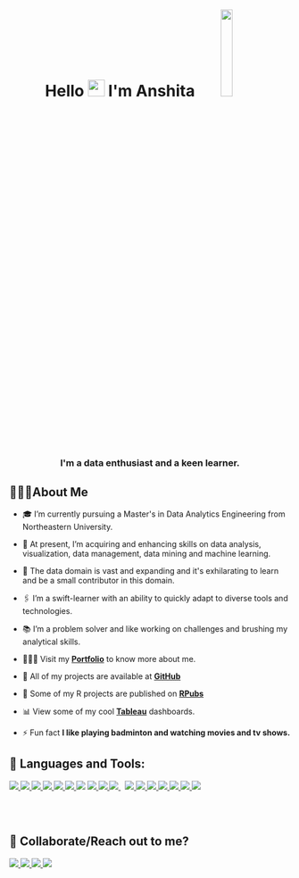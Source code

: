 
<h1 align="center">Hello <img src="https://raw.githubusercontent.com/MartinHeinz/MartinHeinz/master/wave.gif" width="30px" height="30px"/> I'm Anshita 
<img width="20%" height="20%" src="https://digitalcreativemind.com/wp-content/uploads/2021/06/Analytics_amp_Data_Science.gif" /> </h1>
<h3 align="center">I'm a data enthusiast and a keen learner.</h3>


## 🙋🏻‍♀️About Me

- 🎓 I’m currently pursuing a Master's in Data Analytics Engineering from Northeastern University.

- 🌱 At present, I’m acquiring and enhancing skills on data analysis, visualization, data management, data mining and machine learning.

- 🔭 The data domain is vast and expanding and it's exhilarating to learn and be a small contributor in this domain.

- 🖇 I’m a swift-learner with an ability to quickly adapt to diverse tools and technologies.

- 📚 I’m a problem solver and like working on challenges and brushing my analytical skills.

- 🙋🏻‍♀️ Visit my **[Portfolio](https://anshita-aishwarya.com)** to know more about me.

- 📖 All of my projects are available at **[GitHub](https://github.com/anshi1995)**

- 📒 Some of my R projects are published on <a href="https://rpubs.com/anshitaaishwarya" target="_blank"><strong>RPubs</strong></a>

- 📊 View some of my cool <a href="https://public.tableau.com/app/profile/anshita.aishwarya/" target="_blank"><strong>Tableau</strong></a> dashboards.

- ⚡ Fun fact **I like playing badminton and watching movies and tv shows.**

## 🚀 Languages and Tools:

<p align="left"> 
    <a href="https://www.rstudio.com/" target="_blank"> <img src="https://img.icons8.com/external-becris-lineal-color-becris/64/undefined/external-r-data-science-becris-lineal-color-becris.png"/> </a>
    <a href="https://www.python.org/" target="_blank"> <img src="https://img.icons8.com/fluency/48/undefined/python.png"/> </a>
    <a href="https://jupyter.org/" target="_blank"> <img src="https://img.icons8.com/fluency/48/undefined/jupyter.png"/> </a>
    <a href="https://www.tableau.com/" target="_blank"> <img src="https://img.icons8.com/color/48/undefined/tableau-software.png"/> </a>
    <a href="https://powerbi.microsoft.com/en-us/" target="_blank"> <img src="https://img.icons8.com/color/48/undefined/power-bi.png"/> </a>
    <a href="https://aws.amazon.com/" target="_blank"> <img src="https://img.icons8.com/color/48/000000/amazon-web-services.png"/> </a>
    <a href="https://www.javascript.com/" target="_blank"> <img src="https://img.icons8.com/color/48/000000/javascript.png"/></a> 
    <a href="https://html.com/" target="_blank"> <img src="https://img.icons8.com/external-flaticons-flat-flat-icons/64/undefined/external-html-no-code-flaticons-flat-flat-icons-2.png"/> </a> 
    <a href="https://www.w3.org/Style/CSS/Overview.en.html" target="_blank"> <img src="https://img.icons8.com/external-flaticons-lineal-color-flat-icons/64/undefined/external-css-mobile-app-development-flaticons-lineal-color-flat-icons.png"/> </a> 
    <a style="padding-right:8px;" href="https://www.mysql.com/" target="_blank"> <img src="https://img.icons8.com/fluent/50/000000/mysql-logo.png"/> </a>
    <a href="https://www.cprogramming.com/" target="_blank"> <img src="https://img.icons8.com/color/48/undefined/c-programming.png"/> </a>
    <a href="https://www.jetbrains.com/pycharm/" target="_blank"> <img src="https://img.icons8.com/color/48/000000/pycharm.png"/> </a> 
    <a href="https://support.microsoft.com/en-us/excel" target="_blank"> <img src="https://img.icons8.com/color/48/undefined/microsoft-excel-2019--v1.png"/> </a>  
    <a href="https://www.office.com" target="_blank"> <img src="https://img.icons8.com/color/48/undefined/office-365.png"/> </a> 
    <a href="https://www.microsoft.com/en-us/microsoft-365/sharepoint/collaboration" target="_blank"> <img src="https://img.icons8.com/color/48/undefined/microsoft-sharepoint-2019.png"/> </a> 
    <a href="https://www.postman.com/" target="_blank"> <img src="https://img.icons8.com/external-tal-revivo-color-tal-revivo/48/undefined/external-postman-is-the-only-complete-api-development-environment-logo-color-tal-revivo.png"/> </a>
    <a href="https://www.atlassian.com/software/jira" target="_blank"> <img src="https://img.icons8.com/color/48/undefined/jira.png"/> </a>
</p>


<br/>
<br/>

## 📩 **Collaborate/Reach out to me?**
<p align="left">

<a href = "https://www.linkedin.com/in/anshita-aishwarya-0384b2116"> <img src="https://img.icons8.com/fluent/48/000000/linkedin.png"/> </a>
<a href = "mailto:aishwarya.a@northeatern.edu"> <img src="https://img.icons8.com/fluency/48/undefined/email-open.png"/> </a>
<a href = "https://www.instagram.com/anshita.aishwarya/"> <img src="https://img.icons8.com/fluent/48/000000/instagram-new.png"/> </a>
<a href = "https://www.facebook.com/anshita.aishwarya/"> <img src="https://img.icons8.com/fluency/48/undefined/facebook.png"/> </a>

</p>

